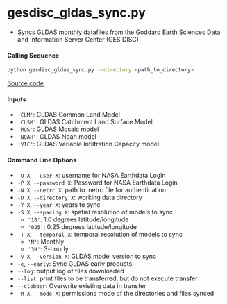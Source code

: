 gesdisc_gldas_sync.py
=====================

- Syncs GLDAS monthly datafiles from the Goddard Earth Sciences Data and Information Server Center (GES DISC)

#### Calling Sequence
```bash
python gesdisc_gldas_sync.py --directory <path_to_directory>
```
[Source code](https://github.com/tsutterley/model-harmonics/blob/main/GLDAS/gesdisc_gldas_sync.py)

#### Inputs
- `'CLM'`: GLDAS Common Land Model
- `'CLSM'`: GLDAS Catchment Land Surface Model
- `'MOS'`: GLDAS Mosaic model
- `'NOAH'`: GLDAS Noah model
- `'VIC'`: GLDAS Variable Infiltration Capacity model

#### Command Line Options
- `-U X`, `--user X`: username for NASA Earthdata Login
- `-P X`, `--password X`: Password for NASA Earthdata Login
- `-N X`, `--netrc X`: path to .netrc file for authentication
- `-D X`, `--directory X`: working data directory
- `-Y X`, `--year X`: years to sync
- `-S X`, `--spacing X`: spatial resolution of models to sync
    * `'10'`: 1.0 degrees latitude/longitude
    * `'025'`: 0.25 degrees latitude/longitude
- `-T X`, `--temporal X`: temporal resolution of models to sync
    * `'M'`: Monthly
    * `'3H'`: 3-hourly
- `-v X`, `--version X`: GLDAS model version to sync
- `-e`, `--early`: Sync GLDAS early products
- `--log`: output log of files downloaded
- `--list`: print files to be transferred, but do not execute transfer
- `--clobber`: Overwrite existing data in transfer
- `-M X`, `--mode X`: permissions mode of the directories and files synced
